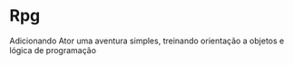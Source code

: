 # Rpg
Adicionando Ator
uma aventura simples, treinando orientação a objetos e lógica de programação
